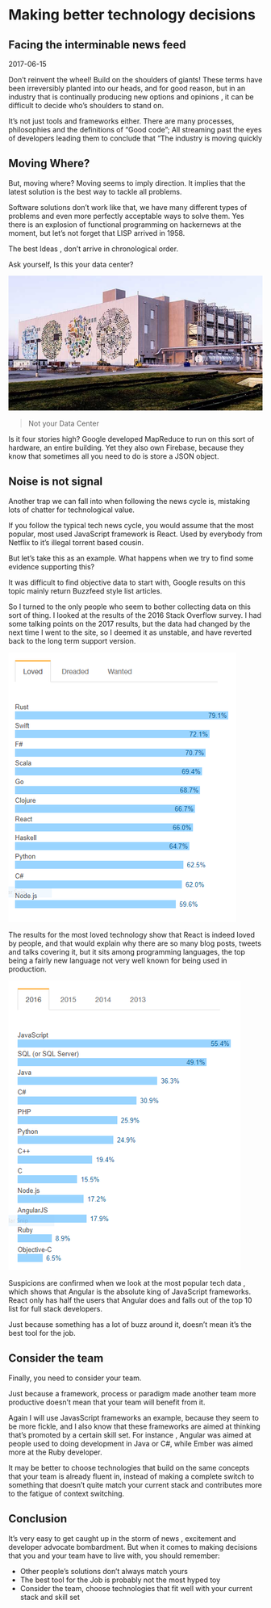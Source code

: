 <h1 class="title">Making better technology decisions</h1>
<h2 class="subtitle">Facing the interminable news feed</h2>
<span class="date">2017-06-15</span>

Don’t reinvent the wheel! Build on the shoulders of giants! These terms have been irreversibly planted into our heads, and for good reason, but in an industry that is continually producing new options and opinions , it can be difficult to decide who’s shoulders to stand on.

It’s not just tools and frameworks either. There are many processes, philosophies and the definitions of “Good code”; All streaming past the eyes of developers leading them to conclude that “The industry is moving quickly

## Moving Where?

But, moving where? Moving seems to imply direction. It implies that the latest solution is the best way to tackle all problems.

Software solutions don’t work like that, we have many different types of problems and even more perfectly acceptable ways to solve them. Yes there is an explosion of functional programming on hackernews at the moment, but let’s not forget that LISP arrived in 1958.

The best Ideas , don’t arrive in chronological order.

Ask yourself, Is this your data center?

![Picture of Google Data Center](google-data-center.jpeg)

> Not your Data Center

Is it four stories high? Google developed MapReduce to run on this sort of hardware, an entire building. Yet they also own Firebase, because they know that sometimes all you need to do is store a JSON object.

## Noise is not signal

Another trap we can fall into when following the news cycle is, mistaking lots of chatter for technological value.

If you follow the typical tech news cycle, you would assume that the most popular, most used JavaScript framework is React. Used by everybody from Netflix to it’s illegal torrent based cousin.

But let’s take this as an example. What happens when we try to find some evidence supporting this?

It was difficult to find objective data to start with, Google results on this topic mainly return Buzzfeed style list articles.

So I turned to the only people who seem to bother collecting data on this sort of thing. I looked at the results of the 2016 Stack Overflow survey. I had some talking points on the 2017 results, but the data had changed by the next time I went to the site, so I deemed it as unstable, and have reverted back to the long term support version.

![Tech decision language stats](tech-decisions-lang-stats.png)

The results for the most loved technology show that React is indeed loved by people, and that would explain why there are so many blog posts, tweets and talks covering it, but it sits among programming languages, the top being a fairly new language not very well known for being used in production.

![Tech decision language stats](tech-decisions-lang-stats-2.png)

Suspicions are confirmed when we look at the most popular tech data , which shows that Angular is the absolute king of JavaScript frameworks. React only has half the users that Angular does and falls out of the top 10 list for full stack developers.

Just because something has a lot of buzz around it, doesn’t mean it’s the best tool for the job.

## Consider the team

Finally, you need to consider your team.

Just because a framework, process or paradigm made another team more productive doesn’t mean that your team will benefit from it.

Again I will use JavasScript frameworks an example, because they seem to be more fickle, and I also know that these frameworks are aimed at thinking that’s promoted by a certain skill set. For instance , Angular was aimed at people used to doing development in Java or C#, while Ember was aimed more at the Ruby developer.

It may be better to choose technologies that build on the same concepts that your team is already fluent in, instead of making a complete switch to something that doesn’t quite match your current stack and contributes more to the fatigue of context switching.

## Conclusion

It’s very easy to get caught up in the storm of news , excitement and developer advocate bombardment. But when it comes to making decisions that you and your team have to live with, you should remember:

- Other people’s solutions don’t always match yours
- The best tool for the Job is probably not the most hyped toy
- Consider the team, choose technologies that fit well with your current stack and skill set
